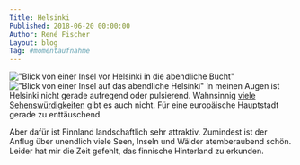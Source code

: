 ```yaml
---
Title: Helsinki
Published: 2018-06-20 00:00:00
Author: René Fischer
Layout: blog
Tag: #momentaufnahme
---
```

!["Blick von einer Insel vor Helsinki in die abendliche Bucht"](2018-06-20-20-46-22.jpg)
!["Blick von einer Insel auf das abendliche Helsinki"](2018-06-20-21-26-22.jpg)
In meinen Augen ist Helsinki nicht gerade aufregend oder pulsierend. Wahnsinnig [viele Sehenswürdigkeiten](https://de.wikipedia.org/wiki/Helsinki#Kultur_und_Sehensw%C3%BCrdigkeiten) gibt es auch nicht. Für eine europäische Hauptstadt gerade zu enttäuschend.

Aber dafür ist Finnland landschaftlich sehr attraktiv. Zumindest ist der Anflug über unendlich viele Seen, Inseln und Wälder atemberaubend schön. Leider hat mir die Zeit gefehlt, das finnische Hinterland zu erkunden.

